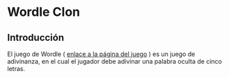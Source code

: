 # Wordle Clon
## Introducción
El juego de Wordle ( [enlace a la página del juego](https://www.nytimes.com/games/wordle/index.html) ) es un juego de adivinanza, en el cual el jugador debe adivinar una palabra oculta de cinco letras.
